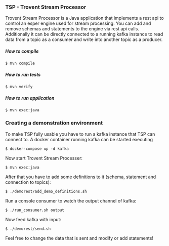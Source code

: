 ### TSP - Trovent Stream Processor ###

Trovent Stream Processor is a Java application that implements a rest api to control an esper engine used for stream processing.
You can add and remove schemas and statements to the engine via rest api calls.
Additionally it can be directly connected to a running kafka instance to read data from a topic as a consumer and write into another topic as a producer.

##### How to compile

	$ mvn compile
	
##### How to run tests

	$ mvn verify
	
##### How to run application

	$ mvn exec:java
	
	
### Creating a demonstration environment

To make TSP fully usable you have to run a kafka instance that TSP can connect to.
A docker container running kafka can be started executing

	$ docker-compose up -d kafka
	
Now start Trovent Stream Processer:

	$ mvn exec:java

After that you have to add some definitions to it (schema, statement and connection to topics):

	$ ./demorest/add_demo_definitions.sh
	
Run a console consumer to watch the output channel of kafka:

	$ ./run_consumer.sh output
	
Now feed kafka with input:

	$ ./demorest/send.sh
	
Feel free to change the data that is sent and modify or add statements!

 
